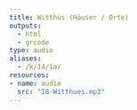 ```yaml
---
title: Witthüs (Häuser / Orte)
outputs:
  - html
  - qrcode
type: audio
aliases:
  - /k/14/1a/
resources:
- name: audio
  src: "18-Witthues.mp3"
---
```

